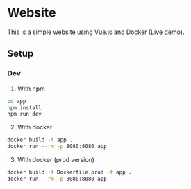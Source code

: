 # Website

This is a simple website using Vue.js and Docker ([Live demo](https://matthieuclement.com)).

## Setup

### Dev

1. With npm

```bash
cd app
npm install
npm run dev
```

2. With docker

```bash
docker build -t app .
docker run --rm -p 8080:8080 app
```

3. With docker (prod version)

```bash
docker build -f Dockerfile.prod -t app .
docker run --rm -p 8080:8080 app
```
